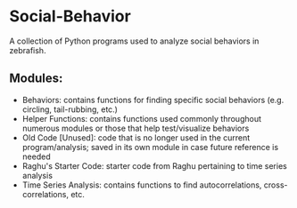 # Social-Behavior
A collection of Python programs used to analyze social behaviors in zebrafish. 

## Modules:
- Behaviors: contains functions for finding specific social behaviors (e.g. circling, tail-rubbing, etc.)
- Helper Functions: contains functions used commonly throughout numerous modules or those that help test/visualize behaviors
- Old Code [Unused]: code that is no longer used in the current program/analysis; saved in its own module in case future reference is needed
- Raghu's Starter Code: starter code from Raghu pertaining to time series analysis
- Time Series Analysis: contains functions to find autocorrelations, cross-correlations, etc.

